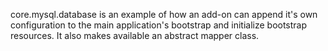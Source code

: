 core.mysql.database is an example of how an add-on can append it's own
configuration to the main application's bootstrap and initialize bootstrap
resources. It also makes available an abstract mapper class.
